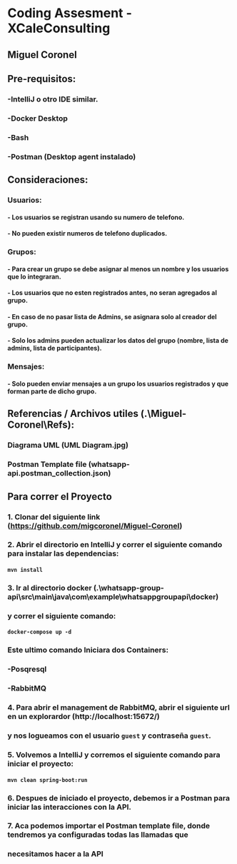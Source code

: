 # Coding Assesment  - XCaleConsulting
## Miguel Coronel


## Pre-requisitos:
###	-IntelliJ o otro IDE similar.
###	-Docker Desktop
###	-Bash
###	-Postman (Desktop agent instalado)


## Consideraciones:

### Usuarios:
#### - Los usuarios se registran usando su numero de telefono.
#### - No pueden existir numeros de telefono duplicados.

### Grupos:
#### - Para crear un grupo se debe asignar al menos un nombre y los usuarios que lo integraran.
#### - Los usuarios que no esten registrados antes, no seran agregados al grupo.
#### - En caso de no pasar lista de Admins, se asignara solo al creador del grupo.
#### - Solo los admins pueden actualizar los datos del grupo (nombre, lista de admins, lista de participantes).

### Mensajes:
#### - Solo pueden enviar mensajes a un grupo los usuarios registrados y que forman parte de dicho grupo.


## Referencias / Archivos utiles (.\Miguel-Coronel\Refs):

### Diagrama UML (UML Diagram.jpg)
### Postman Template file (whatsapp-api.postman_collection.json)


## Para correr el Proyecto

###	1. Clonar del siguiente link (https://github.com/migcoronel/Miguel-Coronel)

### 2. Abrir el directorio en IntelliJ y correr el siguiente comando para instalar las dependencias:
####		`mvn install`

### 3. Ir al directorio docker (.\whatsapp-group-api\src\main\java\com\example\whatsappgroupapi\docker)
###		y correr el siguiente comando:
####		`docker-compose up -d`
###		Este ultimo comando Iniciara dos Containers:
###			-Posqresql
###			-RabbitMQ

### 4. Para abrir el management de RabbitMQ, abrir el siguiente url en un explorardor (http://localhost:15672/)
###		y nos logueamos con el usuario `guest` y contraseña `guest`.

### 5. Volvemos a IntelliJ y corremos el siguiente comando para iniciar el proyecto:
####		`mvn clean spring-boot:run`

### 6. Despues de iniciado el proyecto, debemos ir a Postman para iniciar las interacciones con la API.

### 7. Aca podemos importar el Postman template file, donde tendremos ya configuradas todas las llamadas que
###		necesitamos hacer a la API